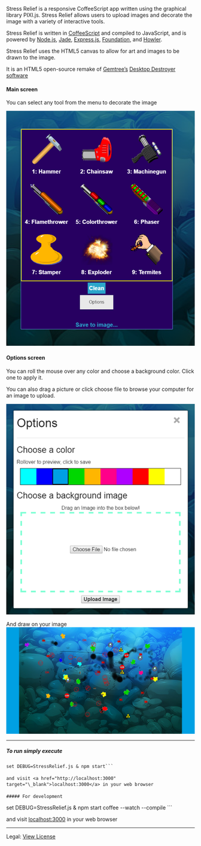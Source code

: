 Stress Relief is a responsive CoffeeScript app written using the graphical library PIXI.js. Stress Relief allows users to upload images and decorate the image with a variety of interactive tools. 

Stress Relief is written in [CoffeeScript](http://coffeescript.org/) and compiled to JavaScript, and is powered by [Node.js](https://nodejs.org/), [Jade](http://jade-lang.com/), [Express.js](http://expressjs.com/), [Foundation](http://foundation.zurb.com/), and [Howler](http://goldfirestudios.com/blog/104/howler.js-Modern-Web-Audio-Javascript-Library).

Stress Relief uses the HTML5 canvas to allow for art and images to be drawn to the image.

It is an HTML5 open-source remake of [Gemtree’s](http://www.gemtree.com/) [Desktop Destroyer software](http://publisher.games.brothersoft.com/gemtree-software-total-download/)

#### Main screen
You can select any tool from the menu to decorate the image

![](./resources/1.PNG)

#### Options screen
You can roll the mouse over any color and choose a background color. Click one to apply it.

You can also drag a picture or click choose file to browse your computer for an image to upload.

![](./resources/2.PNG)

And draw on your image
![](./resources/3.PNG)

---

##### To run simply execute

```
set DEBUG=StressRelief.js & npm start```

and visit <a href="http://localhost:3000" target="\_blank">localhost:3000</a> in your web browser

##### For development

```
set DEBUG=StressRelief.js & npm start
coffee --watch --compile <directory>```

and visit <a href="http://localhost:3000" target="\_blank">localhost:3000</a> in your web browser

---

Legal: [View License](/LICENSE)
